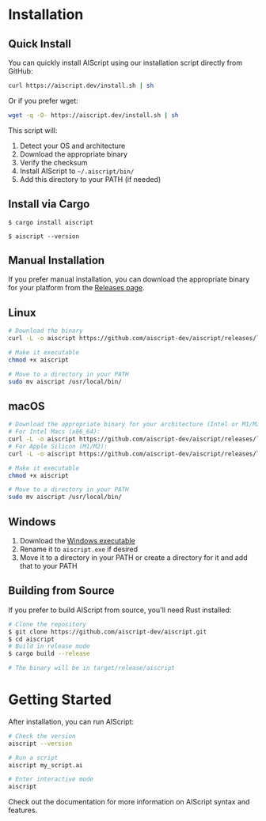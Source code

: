 # Installation

## Quick Install

You can quickly install AIScript using our installation script directly from GitHub:

```bash
curl https://aiscript.dev/install.sh | sh
```

Or if you prefer wget:

```bash
wget -q -O- https://aiscript.dev/install.sh | sh
```

This script will:
1. Detect your OS and architecture
2. Download the appropriate binary
3. Verify the checksum
4. Install AIScript to `~/.aiscript/bin/`
5. Add this directory to your PATH (if needed)

## Install via Cargo

```
$ cargo install aiscript

$ aiscript --version
```

## Manual Installation

If you prefer manual installation, you can download the appropriate binary for your platform from the [Releases page](https://github.com/aiscript-dev/aiscript/releases).

## Linux

```bash
# Download the binary
curl -L -o aiscript https://github.com/aiscript-dev/aiscript/releases/latest/download/aiscript-linux-x86_64

# Make it executable
chmod +x aiscript

# Move to a directory in your PATH
sudo mv aiscript /usr/local/bin/
```

## macOS

```bash
# Download the appropriate binary for your architecture (Intel or M1/M2)
# For Intel Macs (x86_64):
curl -L -o aiscript https://github.com/aiscript-dev/aiscript/releases/latest/download/aiscript-macos-x86_64
# For Apple Silicon (M1/M2):
curl -L -o aiscript https://github.com/aiscript-dev/aiscript/releases/latest/download/aiscript-macos-arm64

# Make it executable
chmod +x aiscript

# Move to a directory in your PATH
sudo mv aiscript /usr/local/bin/
```

## Windows

1. Download the [Windows executable](https://github.com/aiscript-dev/aiscript/releases/latest/download/aiscript-windows-x86_64.exe)
2. Rename it to `aiscript.exe` if desired
3. Move it to a directory in your PATH or create a directory for it and add that to your PATH

## Building from Source

If you prefer to build AIScript from source, you'll need Rust installed:

```bash
# Clone the repository
$ git clone https://github.com/aiscript-dev/aiscript.git
$ cd aiscript
# Build in release mode
$ cargo build --release

# The binary will be in target/release/aiscript
```

# Getting Started

After installation, you can run AIScript:

```bash
# Check the version
aiscript --version

# Run a script
aiscript my_script.ai

# Enter interactive mode
aiscript
```

Check out the documentation for more information on AIScript syntax and features.
